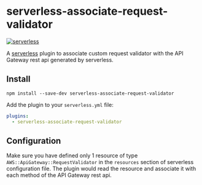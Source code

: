# serverless-associate-request-validator
[![serverless](http://public.serverless.com/badges/v3.svg)](http://www.serverless.com)

A [serverless](http://www.serverless.com) plugin to associate custom request validator with the API Gateway rest api generated by serverless.

## Install

`npm install --save-dev serverless-associate-request-validator`

Add the plugin to your `serverless.yml` file:

```yaml
plugins:
  - serverless-associate-request-validator
```

## Configuration
Make sure you have defined only 1 resource of type ```AWS::ApiGateway::RequestValidator``` in the ```resources``` section of serverless configuration file.
The plugin would read the resource and associate it with each method of the API Gateway rest api.
